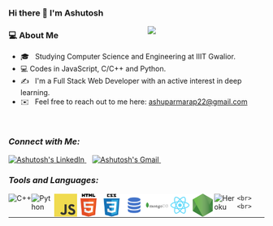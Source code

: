 ### Hi there 👋 I'm Ashutosh


<img align='right' src="https://media.giphy.com/media/M9gbBd9nbDrOTu1Mqx/giphy.gif" width="230">

### 💻 About Me

- 🎓 &nbsp; Studying Computer Science and Engineering at IIIT Gwalior.
- 💻 Codes in JavaScript, C/C++ and Python.
- ✍️ &nbsp; I'm a Full Stack Web Developer with an active interest in deep learning.
- ✉️ &nbsp; Feel free to reach out to me here: <ashuparmarap22@gmail.com>
<br/>

<h3><i><b>Connect with Me:</b></i></h3>
<p align="left">
<a href="https://www.linkedin.com/in/ashutoshp2221/" target="blank">
  <img alt="Ashutosh's LinkedIn" width="35px" src="https://cdn-icons-png.flaticon.com/512/174/174857.png"/>
</a> &nbsp;&nbsp;
   
<a href="mailto:ashuparmarap22@gmail.com" target="blank">
  <img alt="Ashutosh's Gmail" width="35px" src="https://cdn-icons-png.flaticon.com/512/732/732200.png" />
</a> &nbsp;&nbsp;
   
</p>

<h3><i><b>Tools and Languages:</b></i></h3>

<img align="left" width="45px" alt="C++" src="https://upload.wikimedia.org/wikipedia/commons/thumb/1/18/ISO_C%2B%2B_Logo.svg/306px-ISO_C%2B%2B_Logo.svg.png">

 <img  align="left"   width="45px" alt="Python" src="https://cdn3.iconfinder.com/data/icons/logos-and-brands-adobe/512/267_Python-512.png">
 
 <img  align="left" alt="JavaScript" width="45px" src="https://raw.githubusercontent.com/github/explore/80688e429a7d4ef2fca1e82350fe8e3517d3494d/topics/javascript/javascript.png" />
 
  <img align="left" alt="HTML5" width="45px" src="https://raw.githubusercontent.com/github/explore/80688e429a7d4ef2fca1e82350fe8e3517d3494d/topics/html/html.png" />
  
  <img align="left"  alt="CSS3" width="45px" src="https://raw.githubusercontent.com/github/explore/80688e429a7d4ef2fca1e82350fe8e3517d3494d/topics/css/css.png" />
  
  <img  align="left" alt="SQL" width="45px" src="https://raw.githubusercontent.com/github/explore/80688e429a7d4ef2fca1e82350fe8e3517d3494d/topics/sql/sql.png" />
  
   <img  align="left" alt="Mongodb" width="45px" src="https://raw.githubusercontent.com/github/explore/80688e429a7d4ef2fca1e82350fe8e3517d3494d/topics/mongodb/mongodb.png" />
   
   <img  align="left" alt="React" width="45px" src="https://raw.githubusercontent.com/github/explore/80688e429a7d4ef2fca1e82350fe8e3517d3494d/topics/react/react.png" />
   
   <img  align="left"  alt="Nodejs" width="45px" src="https://raw.githubusercontent.com/github/explore/80688e429a7d4ef2fca1e82350fe8e3517d3494d/topics/nodejs/nodejs.png" />
   
   <img  align="left" alt="Heroku" width="45px" src="https://img.icons8.com/color/452/heroku.png">
   
    <br><br>
<hr>

    


